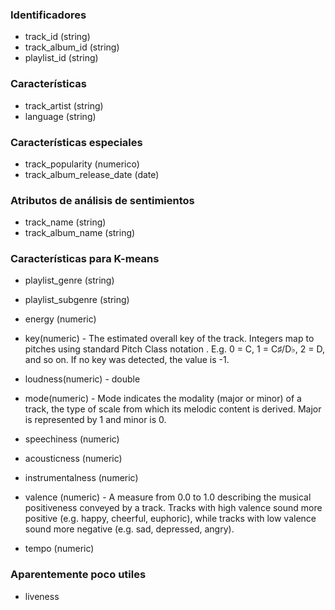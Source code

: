 

### Identificadores

- track_id (string)
- track_album_id (string)	
- playlist_id (string)

### Características

- track_artist (string)
- language (string)

### Características especiales
- track_popularity (numerico)
- track_album_release_date (date)

### Atributos de análisis de sentimientos

- track_name (string)
- track_album_name	(string)


### Características para K-means

- playlist_genre (string)
- playlist_subgenre (string)
- energy (numeric)
- key(numeric)  - The estimated overall key of the track. Integers map to pitches using standard Pitch Class notation . E.g. 0 = C, 1 = C♯/D♭, 2 = D, and so on. If no key was detected, the value is -1.
- loudness(numeric) - double

- mode(numeric) - Mode indicates the modality (major or minor) of a track, the type of scale from which its melodic content is derived. Major is represented by 1 and minor is 0.

- speechiness (numeric)
- acousticness (numeric)
- instrumentalness (numeric)
- valence (numeric) - A measure from 0.0 to 1.0 describing the musical positiveness conveyed by a track. Tracks with high valence sound more positive (e.g. happy, cheerful, euphoric), while tracks with low valence sound more negative (e.g. sad, depressed, angry).
- tempo (numeric)


### Aparentemente poco utiles
- liveness
